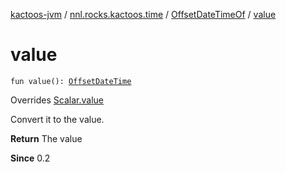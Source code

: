 [kactoos-jvm](../../index.md) / [nnl.rocks.kactoos.time](../index.md) / [OffsetDateTimeOf](index.md) / [value](./value.md)

# value

`fun value(): `[`OffsetDateTime`](http://docs.oracle.com/javase/8/docs/api/java/time/OffsetDateTime.html)

Overrides [Scalar.value](../../nnl.rocks.kactoos/-scalar/value.md)

Convert it to the value.

**Return**
The value

**Since**
0.2

